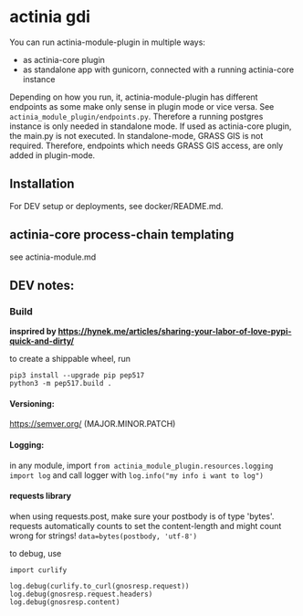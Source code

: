 # actinia gdi

You can run actinia-module-plugin in multiple ways:

* as actinia-core plugin
* as standalone app with gunicorn, connected with a running actinia-core instance

Depending on how you run, it, actinia-module-plugin has different endpoints as some make only sense in plugin mode or vice versa. See `actinia_module_plugin/endpoints.py`. Therefore a running postgres instance is only needed in standalone mode. If used as actinia-core plugin, the main.py is not executed. In standalone-mode, GRASS GIS is not required. Therefore, endpoints which needs GRASS GIS access, are only added in plugin-mode.

## Installation
For DEV setup or deployments, see docker/README.md.

## actinia-core process-chain templating
see actinia-module.md

## DEV notes:

### Build

__insprired by https://hynek.me/articles/sharing-your-labor-of-love-pypi-quick-and-dirty/__

to create a shippable wheel, run
```
pip3 install --upgrade pip pep517
python3 -m pep517.build .
```

#### Versioning:

https://semver.org/ (MAJOR.MINOR.PATCH)

#### Logging:
in any module, import `from actinia_module_plugin.resources.logging import log` and call logger with `log.info("my info i want to log")`


#### requests library

when using requests.post, make sure your postbody is of type 'bytes'. requests automatically counts to set the content-length and might count wrong for strings! `data=bytes(postbody, 'utf-8')`

to debug, use
```
import curlify

log.debug(curlify.to_curl(gnosresp.request))
log.debug(gnosresp.request.headers)
log.debug(gnosresp.content)
```
